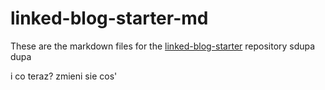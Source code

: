 # linked-blog-starter-md
These are the markdown files for the [linked-blog-starter](https://github.com/matthewwong525/linked-blog-starter) repository
sdupa dupa 


i co teraz? zmieni sie cos'
